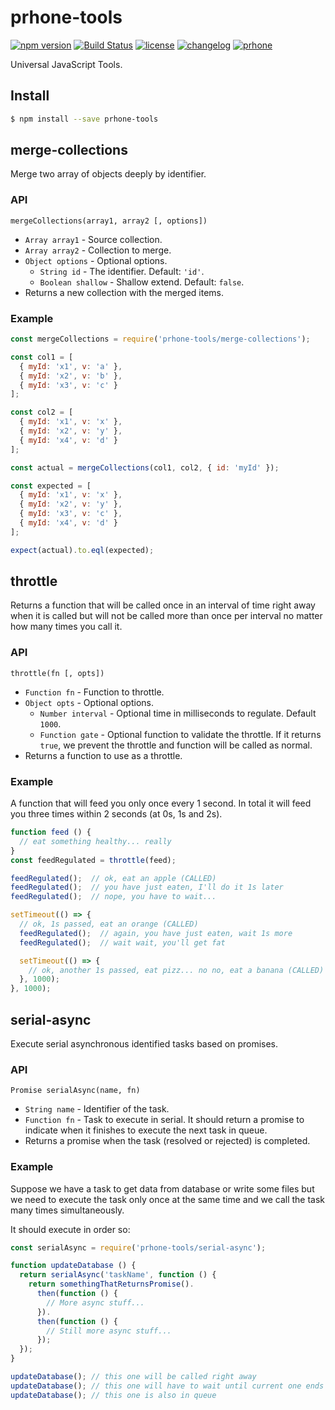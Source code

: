 # prhone-tools

[![npm version](https://badge.fury.io/js/prhone-tools.svg)](https://badge.fury.io/js/prhone-tools)
[![Build Status](https://travis-ci.org/romelperez/prhone-tools.svg?branch=master)](https://travis-ci.org/romelperez/prhone-tools)
[![license](https://img.shields.io/github/license/romelperez/prhone-tools.svg?maxAge=2592000)](./LICENSE)
[![changelog](https://img.shields.io/badge/changelog-md-007ec6.svg)](./CHANGELOG.md)
[![prhone](https://img.shields.io/badge/prhone-project-1b38a9.svg)](http://romelperez.com)

Universal JavaScript Tools.

## Install

```bash
$ npm install --save prhone-tools
```

## merge-collections

Merge two array of objects deeply by identifier.

### API

`mergeCollections(array1, array2 [, options])`

- `Array array1` - Source collection.
- `Array array2` - Collection to merge.
- `Object options` - Optional options.
  - `String id` - The identifier. Default: `'id'`.
  - `Boolean shallow` - Shallow extend. Default: `false`.
- Returns a new collection with the merged items.

### Example

```js
const mergeCollections = require('prhone-tools/merge-collections');

const col1 = [
  { myId: 'x1', v: 'a' },
  { myId: 'x2', v: 'b' },
  { myId: 'x3', v: 'c' }
];

const col2 = [
  { myId: 'x1', v: 'x' },
  { myId: 'x2', v: 'y' },
  { myId: 'x4', v: 'd' }
];

const actual = mergeCollections(col1, col2, { id: 'myId' });

const expected = [
  { myId: 'x1', v: 'x' },
  { myId: 'x2', v: 'y' },
  { myId: 'x3', v: 'c' },
  { myId: 'x4', v: 'd' }
];

expect(actual).to.eql(expected);
```

## throttle

Returns a function that will be called once in an interval of time right away when it is called
but will not be called more than once per interval no matter how many times you call it.

### API

`throttle(fn [, opts])`

- `Function fn` - Function to throttle.
- `Object opts` - Optional options.
  - `Number interval` - Optional time in milliseconds to regulate. Default `1000`.
  - `Function gate` - Optional function to validate the throttle. If it returns `true`, we prevent the throttle and function will be called as normal.
- Returns a function to use as a throttle.

### Example

A function that will feed you only once every 1 second. In total it will feed you
three times within 2 seconds (at 0s, 1s and 2s).

```js
function feed () {
  // eat something healthy... really
}
const feedRegulated = throttle(feed);

feedRegulated();  // ok, eat an apple (CALLED)
feedRegulated();  // you have just eaten, I'll do it 1s later
feedRegulated();  // nope, you have to wait...

setTimeout(() => {
  // ok, 1s passed, eat an orange (CALLED)
  feedRegulated();  // again, you have just eaten, wait 1s more
  feedRegulated();  // wait wait, you'll get fat

  setTimeout(() => {
    // ok, another 1s passed, eat pizz... no no, eat a banana (CALLED)
  }, 1000);
}, 1000);
```

## serial-async

Execute serial asynchronous identified tasks based on promises.

### API

`Promise serialAsync(name, fn)`

- `String name` - Identifier of the task.
- `Function fn` - Task to execute in serial. It should return a promise to indicate
when it finishes to execute the next task in queue.
- Returns a promise when the task (resolved or rejected) is completed.

### Example

Suppose we have a task to get data from database or write some files but we
need to execute the task only once at the same time and we call the task
many times simultaneously.

It should execute in order so:

```js
const serialAsync = require('prhone-tools/serial-async');

function updateDatabase () {
  return serialAsync('taskName', function () {
    return somethingThatReturnsPromise().
      then(function () {
        // More async stuff...
      }).
      then(function () {
        // Still more async stuff...
      });
  });
}

updateDatabase(); // this one will be called right away
updateDatabase(); // this one will have to wait until current one ends
updateDatabase(); // this one is also in queue
```
